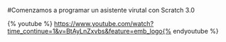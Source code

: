#Comenzamos a programar un asistente virutal con Scratch 3.0

{% youtube %} https://www.youtube.com/watch?time_continue=1&v=BtAyLnZxvbs&feature=emb_logo{% endyoutube %} 

